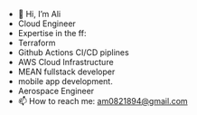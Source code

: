 - 👋 Hi, I’m Ali
- Cloud Engineer
- Expertise in the ff:
- Terraform
- Github Actions CI/CD piplines
- AWS Cloud Infrastructure
- MEAN fullstack developer
- mobile app development.
- Aerospace Engineer
- 📫 How to reach me: am0821894@gmail.com

